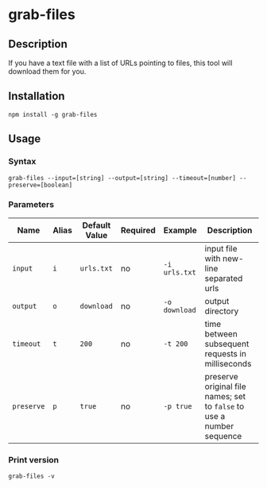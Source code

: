 # grab-files

## Description
If you have a text file with a list of URLs pointing to files, this tool will download them for you.

## Installation
`npm install -g grab-files`

## Usage

### Syntax
`grab-files --input=[string] --output=[string] --timeout=[number] --preserve=[boolean]`

### Parameters
| Name       | Alias | Default Value | Required | Example       | Description                                                           |
|------------|-------|---------------|----------|---------------|-----------------------------------------------------------------------|
| `input`    | `i`   | `urls.txt`    | no       | `-i urls.txt` | input file with new-line separated urls                               |
| `output`   | `o`   | `download`    | no       | `-o download` | output directory                                                      |
| `timeout`  | `t`   | `200`         | no       | `-t 200`      | time between subsequent requests in milliseconds                      |
| `preserve` | `p`   | `true`        | no       | `-p true`     | preserve original file names; set to `false` to use a number sequence |

### Print version
`grab-files -v`
